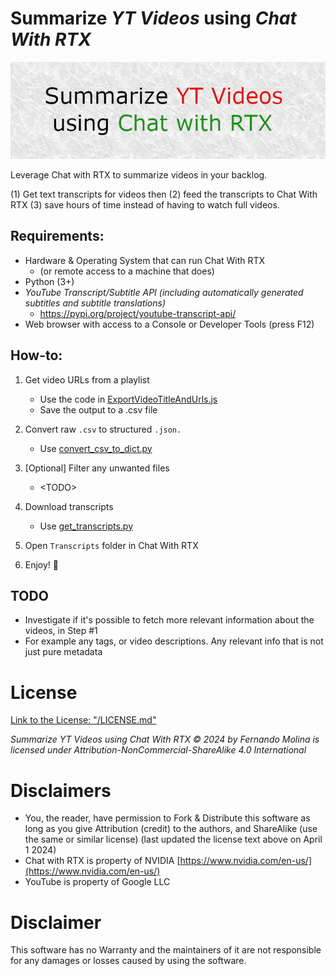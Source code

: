 # Summarize _YT Videos_ using _Chat With RTX_
![imgs/banner.png](imgs/banner.png)

Leverage Chat with RTX to summarize videos in your backlog. 

(1) Get text transcripts for videos then (2) feed the transcripts to Chat With RTX (3) save hours of time instead of having to watch full videos.

## Requirements:
* Hardware & Operating System that can run Chat With RTX
  * (or remote access to a machine that does) 
* Python (3+)
* _YouTube Transcript/Subtitle API (including automatically generated subtitles and subtitle translations)_
  * https://pypi.org/project/youtube-transcript-api/
* Web browser with access to a Console or Developer Tools (press F12)

## How-to:

1. Get video URLs from a playlist
    * Use the code in [ExportVideoTitleAndUrls.js](START_HERE/ExportVideoTitleAndUrls.js)
    * Save the output to a .csv file

2. Convert raw `.csv` to structured `.json.`
    * Use [convert_csv_to_dict.py](START_HERE/convert_csv_to_dict.py)
3. [Optional] Filter any unwanted files
    * \<TODO\>
4. Download transcripts
    * Use [get_transcripts.py](START_HERE/get_transcripts.py)
6. Open `Transcripts` folder in Chat With RTX
7. Enjoy! 🎉

## TODO
* Investigate if it's possible to fetch more relevant information about the videos, in Step #1
 * For example any tags, or video descriptions. Any relevant info that is not just pure metadata

# License
[Link to the License: "/LICENSE.md"](LICENSE.md)

_Summarize YT Videos using Chat With RTX © 2024 by Fernando Molina is licensed under Attribution-NonCommercial-ShareAlike 4.0 International_

# Disclaimers
* You, the reader, have permission to Fork & Distribute this software as long as you give Attribution (credit) to the authors, and ShareAlike (use the same or similar license)
(last updated the license text above on April 1 2024)
* Chat with RTX is property of NVIDIA [https://www.nvidia.com/en-us/](https://www.nvidia.com/en-us/)
* YouTube is property of Google LLC

# Disclaimer
This software has no Warranty and the maintainers of it are not responsible for any damages or losses caused by using the software.
